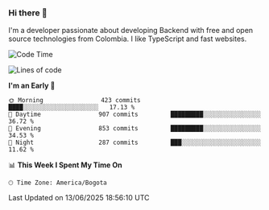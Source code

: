 ### Hi there 👋

I'm a developer passionate about developing Backend with free and open source technologies from Colombia. I like TypeScript and fast websites.

<!--START_SECTION:waka-->
![Code Time](http://img.shields.io/badge/Code%20Time-5%2C489%20hrs%2028%20mins-blue)

![Lines of code](https://img.shields.io/badge/From%20Hello%20World%20I%27ve%20Written-5.3%20million%20lines%20of%20code-blue)

**I'm an Early 🐤** 

```text
🌞 Morning                423 commits         ████░░░░░░░░░░░░░░░░░░░░░   17.13 % 
🌆 Daytime                907 commits         █████████░░░░░░░░░░░░░░░░   36.72 % 
🌃 Evening                853 commits         █████████░░░░░░░░░░░░░░░░   34.53 % 
🌙 Night                  287 commits         ███░░░░░░░░░░░░░░░░░░░░░░   11.62 % 
```


📊 **This Week I Spent My Time On** 

```text
🕑︎ Time Zone: America/Bogota
```


 Last Updated on 13/06/2025 18:56:10 UTC
<!--END_SECTION:waka-->
